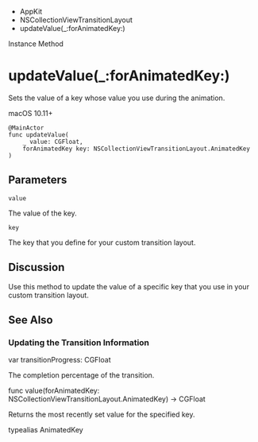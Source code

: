 

- AppKit
- NSCollectionViewTransitionLayout
-  updateValue(\_:forAnimatedKey:) 

Instance Method

# updateValue(\_:forAnimatedKey:)

Sets the value of a key whose value you use during the animation.

macOS 10.11+

``` source
@MainActor
func updateValue(
    _ value: CGFloat,
    forAnimatedKey key: NSCollectionViewTransitionLayout.AnimatedKey
)
```

## Parameters 

`value`  

The value of the key.

`key`  

The key that you define for your custom transition layout.

## Discussion

Use this method to update the value of a specific key that you use in your custom transition layout.

## See Also

### Updating the Transition Information

var transitionProgress: CGFloat

The completion percentage of the transition.

func value(forAnimatedKey: NSCollectionViewTransitionLayout.AnimatedKey) -> CGFloat

Returns the most recently set value for the specified key.

typealias AnimatedKey

